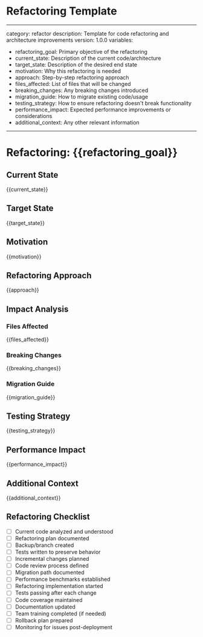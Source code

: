 # Refactoring Template

---
category: refactor
description: Template for code refactoring and architecture improvements
version: 1.0.0
variables:
  - refactoring_goal: Primary objective of the refactoring
  - current_state: Description of the current code/architecture
  - target_state: Description of the desired end state
  - motivation: Why this refactoring is needed
  - approach: Step-by-step refactoring approach
  - files_affected: List of files that will be changed
  - breaking_changes: Any breaking changes introduced
  - migration_guide: How to migrate existing code/usage
  - testing_strategy: How to ensure refactoring doesn't break functionality
  - performance_impact: Expected performance improvements or considerations
  - additional_context: Any other relevant information
---

# Refactoring: {{refactoring_goal}}

## Current State
{{current_state}}

## Target State
{{target_state}}

## Motivation
{{motivation}}

## Refactoring Approach
{{approach}}

## Impact Analysis

### Files Affected
{{files_affected}}

### Breaking Changes
{{breaking_changes}}

### Migration Guide
{{migration_guide}}

## Testing Strategy
{{testing_strategy}}

## Performance Impact
{{performance_impact}}

## Additional Context
{{additional_context}}

## Refactoring Checklist
- [ ] Current code analyzed and understood
- [ ] Refactoring plan documented
- [ ] Backup/branch created
- [ ] Tests written to preserve behavior
- [ ] Incremental changes planned
- [ ] Code review process defined
- [ ] Migration path documented
- [ ] Performance benchmarks established
- [ ] Refactoring implementation started
- [ ] Tests passing after each change
- [ ] Code coverage maintained
- [ ] Documentation updated
- [ ] Team training completed (if needed)
- [ ] Rollback plan prepared
- [ ] Monitoring for issues post-deployment